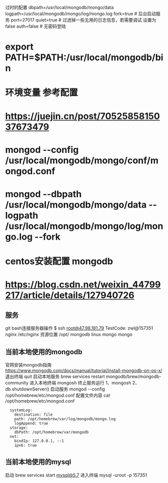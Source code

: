 过时的配置
dbpath=/usr/local/mongodb/mongo/data
logpath=/usr/local/mongodb/mongo/log/mongo.log
fork=true # 后台启动服务
port=27017
quiet=true # 过滤掉一些无用的日志信息，若需要调试 设置为false
auth=false # 无密码登陆

# export PATH=$PATH:/usr/local/mongodb/bin
# 环境变量 参考配置
# https://juejin.cn/post/7052585815037673479

# mongod --config /usr/local/mongodb/mongo/conf/mongod.conf
# mongod --dbpath /usr/local/mongodb/mongo/data --logpath /usr/local/mongodb/mongo/log/mongo.log --fork

# centos安装配置 mongodb
# https://blog.csdn.net/weixin_44799217/article/details/127940726

## 服务
git bash连接服务器操作  $ ssh root@47.98.181.79
TestCode: zwl@157351
nginx  /etc/nginx
资源位置 /opt/
mongodb linux mongo mongo

## 当前本地使用的mongodb
官网安装mongodb指南 https://www.mongodb.com/docs/manual/tutorial/install-mongodb-on-os-x/
退出终端 quit
启动本地服务 brew services restart mongodb/brew/mongodb-community
进入本地终端 mongosh
终止服务运行 
  1、mongosh
  2、db.shutdownServer()
启动服务 mongod --config /opt/homebrew/etc/mongod.conf
配置文件内容
cat /opt/homebrew/etc/mongod.conf
```
  systemLog:
    destination: file
    path: /opt/homebrew/var/log/mongodb/mongo.log
    logAppend: true
  storage:
    dbPath: /opt/homebrew/var/mongodb
  net:
    bindIp: 127.0.0.1, ::1
    ipv6: true
```
## 当前本地使用的mysql
启动 brew services start mysql@5.7
进入终端 mysql -uroot -p  157351